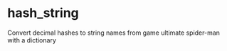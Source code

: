 # hash_string
Convert decimal hashes to string names from game ultimate spider-man with a dictionary 
